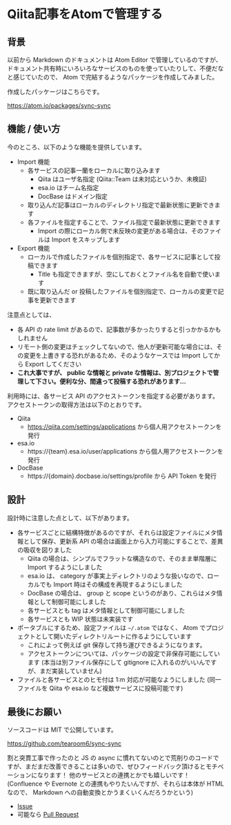 # Qiita記事をAtomで管理する

## 背景

以前から Markdown のドキュメントは Atom Editor で管理しているのですが、ドキュメント共有時にいろいろなサービスのものを使っていたりして、不便だなと感じていたので、 Atom で完結するようなパッケージを作成してみました。

作成したパッケージはこちらです。

https://atom.io/packages/sync-sync


## 機能 / 使い方

今のところ、以下のような機能を提供しています。

- Import 機能
   - 各サービスの記事一蘭をローカルに取り込みます
      - Qiita はユーザ名指定 (Qiita::Team は未対応というか、未検証)
      - esa.io はチーム名指定
      - DocBase はドメイン指定
   - 取り込んだ記事はローカルのディレクトリ指定で最新状態に更新できます
   - 各ファイルを指定することで、ファイル指定で最新状態に更新できます
      - Import の際にローカル側で未反映の変更がある場合は、そのファイルは Import をスキップします
- Export 機能
   - ローカルで作成したファイルを個別指定で、各サービスに記事として投稿できます
      - Title も指定できますが、空にしておくとファイル名を自動で使います
   - 既に取り込んだ or 投稿したファイルを個別指定で、ローカルの変更で記事を更新できます

注意点としては、

- 各 API の rate limit があるので、記事数が多かったりすると引っかかるかもしれません
- リモート側の変更はチェックしてないので、他人が更新可能な場合には、その変更を上書きする恐れがあるため、そのようなケースでは Import してから Export してください
- **これ大事ですが、 public な情報と private な情報は、別プロジェクトで管理して下さい。便利な分、間違って投稿する恐れがあります...**

利用時には、各サービス API のアクセストークンを指定する必要があります。
アクセストークンの取得方法は以下のとおりです。

- Qiita
   - https://qiita.com/settings/applications から個人用アクセストークンを発行
- esa.io
   - https://{team}.esa.io/user/applications から個人用アクセストークンを発行
- DocBase
   - https://{domain}.docbase.io/settings/profile から API Token を発行


## 設計

設計時に注意した点として、以下があります。

- 各サービスごとに結構特徴があるのですが、それらは設定ファイルにメタ情報として保存、更新系 API の場合は画面上から入力可能にすることで、差異の吸収を図りました
   - Qiita の場合は、シンプルでフラットな構造なので、そのまま単階層に Import するようにしました
   - esa.io は、 category が事実上ディレクトリのような扱いなので、ローカルでも Import 時はその構成を再現するようにしました
   - DocBase の場合は、 group と scope というのがあり、これらはメタ情報として制御可能にしました
   - 各サービスとも tag はメタ情報として制御可能にしました
   - 各サービスとも WIP 状態は未実装です
- ポータブルにするため、設定ファイルは `~/.atom` ではなく、 Atom でプロジェクトとして開いたディレクトリルートに作るようにしています
   - これによって例えば git 保存して持ち運びできるようになります。
   - アクセストークンについては、パッケージの設定で非保存可能にしています (本当は別ファイル保存にして gitignore に入れるのがいいんですが、まだ実装していません)
- ファイルと各サービスとのヒモ付は 1:m 対応が可能なようにしました (同一ファイルを Qiita や esa.io など複数サービスに投稿可能です)


## 最後にお願い

ソースコードは MIT で公開しています。

https://github.com/tearoom6/sync-sync

割と突貫工事で作ったのと JS の async に慣れてないのとで荒削りのコードですが、まだまだ改善できることは多いので、ぜひフィードバック頂けるとモチベーションになります！
他のサービスとの連携とかでも嬉しいです！
(Confluence や Evernote との連携もやりたいんですが、それらは本体が HTML なので、 Markdown への自動変換とかうまくいくんだろうかという)

- [Issue](https://github.com/tearoom6/sync-sync/issues)
- 可能なら [Pull Request](https://github.com/tearoom6/sync-sync/pulls)
